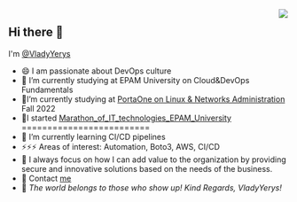 

<img src="https://user-images.githubusercontent.com/106797604/196845683-03e658ec-65f6-48e1-a4d8-79f5c5082dd0.png" align="right">

## Hi there 👋
I'm [@VladyYerys](http://vladyyerys.com/)
- 😄 I am passionate about DevOps culture
- 🔭 I’m currently studying at EPAM University on Cloud&DevOps Fundamentals
- 🔭I’m currently studying at [PortaOne on Linux & Networks Administration](https://education.portaone.com/free-courses) Fall 2022
- 🔭I started [Marathon_of_IT_technologies_EPAM_University](https://training.epam.ua/Events/Details/4?utm_source=telegram&utm_medium=post&utm_campaign=it-marathon&lang=ua)
=========================
- 🌱 I’m currently learning CI/CD pipelines
- ⚡⚡⚡ Areas of interest: Automation, Boto3, AWS, CI/CD       
- 👯 I always focus on how I can add value to the organization by providing secure and innovative solutions based on the needs of the business.
- 💬 Contact [me](https://t.me/VladyYerys) 
- 💞️ *The world belongs to those who show up!
           Kind Regards,
            VladyYerys!*
